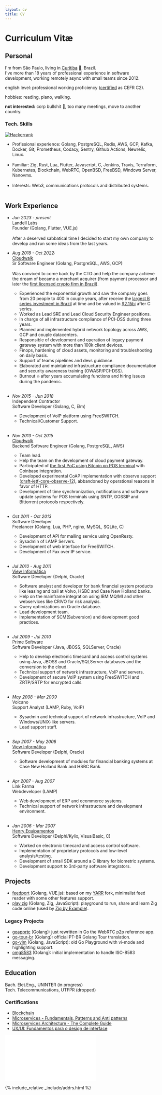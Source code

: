 ```yaml
---
layout: cv
title: CV
---
```


# Curriculum Vitæ

## Personal

I'm from São Paulo, living in [Curitiba](https://en.wikipedia.org/wiki/Curitiba) 🌳, Brazil.<br>
I've more than 18 years of professional experience in software development, working remotely async with small teams since 2012.

english level: professional working proficiency ([certified](https://cert.efset.org/XTuHyA) as CEFR C2).

hobbies: reading, piano, walking.

**not interested:** corp bullshit 💩, too many meetings, move to another country.

### Tech. Skills

[![Hackerrank](https://img.shields.io/badge/-Hackerrank-2EC866?style=for-the-badge&logo=HackerRank&logoColor=white)](https://www.hackerrank.com/profile/dgvargas)

- Profissional experience: Golang, PostgreSQL, Redis, AWS, GCP, Kafka, Docker, Git, Prometheus, Codacy, Sentry, Github Actions, Newrelic, Linux.<br><br>
- Familiar: Zig, Rust, Lua, Flutter, Javascript, C, Jenkins, Travis, Terraform, Kubernetes, Blockchain, WebRTC, OpenBSD, FreeBSD, Windows Server, Nanovms.<br><br>
- Interests: Web3, communications protocols and distributed systems.<br><br>

## Work Experience

- _Jun 2023 - present_<br>Landell Labs<br>Founder (Golang, Flutter, VUE.js)<br><br> After a deserved sabbatical time I decided to start my own company to develop and run some ideas from the last years.

- _Aug 2018 - Oct 2022:_<br>[Cloudwalk](https://cloudwalk.io)<br>Sr Software Engineer (Golang, PostgreSQL, AWS, GCP)<br><br>Was conviced to come back by the CTO and help the company achieve the dream of became a merchant acquirer (from payment processor and later the [first licensed crypto firm in Brazil](https://www.coindesk.com/business/2022/11/03/cloudwalk-is-first-crypto-firm-in-brazil-to-become-a-licensed-payments-institution/)).
  - Experienced the exponential growth and saw the company goes from 20 people to 400 in couple years, after receive the [largest B series investment in Brazil](https://www.businesswire.com/news/home/20210511005284/en/CloudWalk-Announces-US190M-Series-B-Financing-Round-Led-by-Coatue) at time and be valued in [$2.15bi](https://www.reuters.com/technology/brazils-cloudwalk-valued-215-bln-after-coatue-led-investment-2021-11-17/) after C series.
  - Worked as Lead SRE and Lead Cloud Security Engineer positions.
  - In charge of all infrastructure compliance of PCI-DSS during three years.
  - Planned and implemented hybrid network topology across AWS, GCP and couple datacenters.
  - Responsible of development and operation of legacy payment gateway system with more than 100k client devices.
  - Finops, hardening of cloud assets, monitoring and troubleshooting on daily basis.
  - Support of teams pipelines and devs guidance.
  - Elaborated and maintained infrastructure compliance documentation and security awareness training (OWASP/PCI-DSS).
  - Burnout 🔥 after years accumulating functions and hiring issues during the pandemic.<br><br>
- _Nov 2015 - Jun 2018_ <br>Independent Contractor<br>Software Developer (Golang, C, Elm)
  - Development of VoIP platform using FreeSWITCH.
  - Technical/Customer Support.<br><br>
- _Nov 2013 - Oct 2015_ <br>[Cloudwalk](https://cloudwalk.io)<br> Backend Software Engineer (Golang, PostgreSQL, AWS)
  - Team lead.
  - Help the team on the development of cloud payment gateway.
  - Participated of [the first PoC using Bitcoin on POS terminal](https://youtu.be/zsNQ6YV8FgE) with Coinbase integration.
  - Developed experimental CoAP implementation with observe support ([draft-ietf-core-observe-12](https://datatracker.ietf.org/doc/html/draft-ietf-core-observe-12)), abbandoned by operational reasons in favor of HTTP.
  - Development of time synchronization, notifications and software update systems for POS terminals using SNTP, GOSSIP and Bittorrent protocols respectively.<br><br>
- _Oct 2011 - Oct 2013_ <br>Software Developer<br>Freelancer (Golang, Lua, PHP, nginx, MySQL, SQLite, C)
  - Development of API for mailing service using OpenResty.
  - Sysadmin of LAMP Servers.
  - Development of web interface for FreeSWITCH.
  - Development of Fax over IP service.<br><br>
- _Jul 2010 - Aug 2011_ <br>[View Informática](http://www.viewinformatica.com.br)<br>Software Developer (Delphi, Oracle)
  - Software analyst and developer for bank financial system products like leasing and bail at Volvo, HSBC and Case New Holland banks.
  - Help on the mainframe integration using IBM MQ/MI and other webservices like CRIVO for risk analysis.
  - Query optimizations on Oracle database.
  - Lead development team.
  - Implementation of SCM(Subversion) and development good practices.<br><br>
- _Jul 2009 - Jul 2010_ <br> [Prime Software](https://primesw.com.br)<br>Software Developer (Java, JBOSS, SQLServer, Oracle)
  - Help to develop electronic timecard and access control systems using Java, JBOSS and Oracle/SQLServer databases and the conversion to the cloud.
  - Technical support of network infrastructure, VoIP and servers.
  - Development of secure VoIP system using FreeSWITCH and ZRTP/SRTP for encrypted calls.<br><br>
- _May 2008 - Mar 2009_ <br> Volcano<br>Support Analyst (LAMP, Ruby, VoIP)
  - Sysadmin and technical support of network infrastructure, VoIP and Windows/UNIX-like servers.
  - Lead support staff.<br><br>
- _Sep 2007 - May 2008_ <br> [View Informática](http://www.viewinformatica.com.br) <br>Software Developer (Delphi, Oracle)
  - Software development of modules for financial banking systems at Case New Holland Bank and HSBC Bank.<br><br>
- _Apr 2007 - Aug 2007_ <br>Link Farma<br>Webdeveloper (LAMP)
  - Web development of ERP and ecommerce systems.
  - Technical support of network infrastructure and development environment.<br><br>
- _Jan 2006 - Mar 2007_ <br>[Henry Equipamentos](https://henry.com.br)<br>Software Developer (Delphi/Kylix, VisualBasic, C)
  - Worked on electronic timecard and access control software.
  - Implementation of proprietary protocols and low-level analysis/testing.
  - Development of small SDK around a C library for biometric systems.
  - Development support to 3rd-party software integrators.

## Projects

- [feedport](https://github.com/feedport/feedport) (Golang, VUE.js): based on my [YARR](https://github.com/dgv/yarr) fork, minimalist feed reader with some other features support.
- [play.zig](https://github.com/dgv/play.zig) (Golang, Zig, JavaScript): playground to run, share and learn Zig code online (used by [Zig by Example](https://zig-by-example.com/)).

### Legacy Projects

- [goapprtc](https://github.com/dgv/goapprtc) (Golang): just rewritten in Go the WebRTC p2p reference app.
- [go-tour-br](https://github.com/golangbr/go-tour-br) (Golang): official PT-BR Golang Tour translation.
- [go-vim](https://github.com/dgv/go-vim) (Golang, JavaScript): old Go Playground with vi-mode and highlighting support.
- [omg8583](https://github.com/dgv/omg8583) (Golang): initial implementation to handle ISO-8583 messaging.

## Education

Bach. Elet.Eng., UNINTER (in progress)<br>
Tech. Telecommunications, UTFPR (dropped)

### Certifications

- [Blockchain](https://coursera.org/share/f24f3c8d8a1ed87341c504b1e3f88619)
- [Microservices - Fundamentals, Patterns and Anti patterns](https://www.udemy.com/certificate/UC-2e0b9cbf-27ae-426d-934b-45e8eedd98c1/)
- [Microservices Architecture - The Complete Guide](https://www.udemy.com/certificate/UC-07effc5b-3506-4fec-82b4-0de6223b0aa2/)
- [UX/UI: Fundamentos para o design de interface](https://coursera.org/share/67a9f261378b76b5250f791429591a88)

[![he ipv6](//ipv6.he.net/certification/create_badge.php?pass_name=dgv&badge=3)](https://ipv6.he.net/certification/)

{% include_relative _include/addrs.html %}
